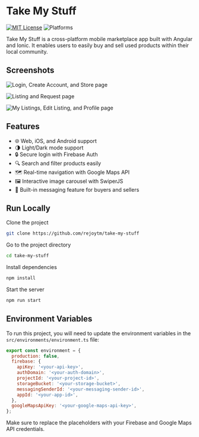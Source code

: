 
# Take My Stuff

[![MIT License](https://img.shields.io/badge/License-MIT-green.svg)](https://choosealicense.com/licenses/mit/)
![Platforms](https://img.shields.io/badge/Platform-Web%20%26%20iOS%20%26%20Android-blue.svg)

Take My Stuff is a cross-platform mobile marketplace app built with Angular and Ionic. It enables users to easily buy and sell used products within their local community.


## Screenshots

![Login, Create Account, and Store page](https://res.cloudinary.com/dnwasepdv/image/upload/w_2048/v1741624978/git/take-my-stuff/group-1_bnx3gt.png)

![Listing and Request page](https://res.cloudinary.com/dnwasepdv/image/upload/w_2048/v1741624971/git/take-my-stuff/group-2_ckxdqm.png)

![My Listings, Edit Listing, and Profile page](https://res.cloudinary.com/dnwasepdv/image/upload/w_2048/v1741624970/git/take-my-stuff/group-3_djmaan.png)


## Features

- 🌐 Web, iOS, and Android support
- 🌗 Light/Dark mode support
- 🔒 Secure login with Firebase Auth
- 🔍 Search and filter products easily
- 🗺️ Real-time navigation with Google Maps API
- 🖼️ Interactive image carousel with SwiperJS
- 📩 Built-in messaging feature for buyers and sellers


## Run Locally

Clone the project

```bash
git clone https://github.com/rejoytm/take-my-stuff
```

Go to the project directory

```bash
cd take-my-stuff
```

Install dependencies

```bash
npm install
```

Start the server

```bash
npm run start
```


## Environment Variables

To run this project, you will need to update the environment variables in the `src/environments/environment.ts` file:

```javascript
export const environment = {
  production: false,
  firebase: {
    apiKey: '<your-api-key>',
    authDomain: '<your-auth-domain>',
    projectId: '<your-project-id>',
    storageBucket: '<your-storage-bucket>',
    messagingSenderId: '<your-messaging-sender-id>',
    appId: '<your-app-id>',
  },
  googleMapsApiKey: '<your-google-maps-api-key>',
};
```

Make sure to replace the placeholders with your Firebase and Google Maps API credentials.
